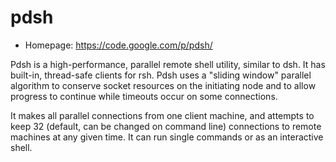 # pdsh

* Homepage: https://code.google.com/p/pdsh/

Pdsh is a high-performance, parallel remote shell utility, similar to dsh.
 It has built-in, thread-safe clients for rsh. Pdsh uses a "sliding window"
 parallel algorithm to conserve socket resources on the initiating node and
 to allow progress to continue while timeouts occur on some connections.

 It makes all parallel connections from one client machine, and attempts to
 keep 32 (default, can be changed on command line) connections to remote
 machines at any given time.  It can run single commands or as an
 interactive shell.
